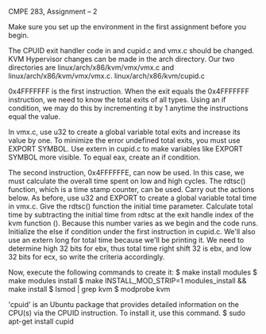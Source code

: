 CMPE 283, Assignment – 2

Make sure you set up the environment in the first assignment before you begin. 

The CPUID exit handler code in and cupid.c and vmx.c should be changed. KVM Hypervisor changes can be made in the arch directory. Our two directories are linux/arch/x86/kvm/vmx/vmx.c and linux/arch/x86/kvm/vmx/vmx.c. 
linux/arch/x86/kvm/cupid.c 

0x4FFFFFFF is the first instruction. When the exit equals the 0x4FFFFFFF instruction, we need to know the total exits of all types. Using an if condition, we may do this by incrementing it by 1 anytime the instructions equal the value. 

In vmx.c, use u32 to create a global variable total exits and increase its value by one. To minimize the error undefined total exits, you must use EXPORT SYMBOL. 
Use extern in cupid.c to make variables like EXPORT SYMBOL more visible. To equal eax, create an if condition.

The second instruction, 0x4FFFFFFE, can now be used. In this case, we must calculate the overall time spent on low and high cycles. The rdtsc() function, which is a time stamp counter, can be used. 
Carry out the actions below. 
As before, use u32 and EXPORT to create a global variable total time in vmx.c. Give the rdtsc() function the initial time parameter. Calculate total time by subtracting the initial time from rdtsc at the exit handle index of the kvm function (). Because this number varies as we begin and the code runs. 
Initialize the else if condition under the first instruction in cupid.c. We'll also use an extern long for total time because we'll be printing it. We need to determine high 32 bits for ebx, thus total time right shift 32 is ebx, and low 32 bits for ecx, so write the criteria accordingly. 

 Now, execute the following commands to create it: 
$ make install modules 
$ make modules install
$ make INSTALL_MOD_STRIP=1 modules_install && make install
$ lsmod | grep kvm
$ modprobe kvm
 
 
'cpuid' is an Ubuntu package that provides detailed information on the CPU(s) via the CPUID instruction. 
To install it, use this command. 
$ sudo apt-get install cupid 
